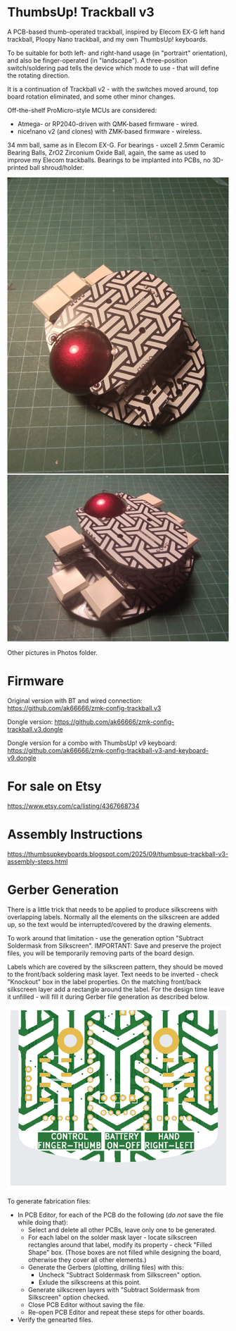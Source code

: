 # ThumbsUp! Trackball v3

A PCB-based thumb-operated trackball, inspired by Elecom EX-G left hand trackball, Ploopy Nano trackball, and my own ThumbsUp! keyboards.

To be suitable for both left- and right-hand usage (in "portrairt" orientation), and also be finger-operated (in "landscape").
A three-position switch/soldering pad tells the device which mode to use - that will define the rotating direction.

It is a continuation of Trackball v2 - with the switches moved around, top board rotation eliminated, and some other minor changes.
 
Off-the-shelf ProMicro-style MCUs are considered: 
- Atmega- or RP2040-driven with QMK-based firmware - wired.
- nice!nano v2 (and clones) with ZMK-based firmware - wireless.

34 mm ball, same as in Elecom EX-G.
For bearings - uxcell 2.5mm Ceramic Bearing Balls, ZrO2 Zirconium Oxide Ball, again, the same as used to improve my Elecom trackballs.
Bearings to be implanted into PCBs, no 3D-printed ball shroud/holder.

![Photos](https://github.com/ak66666/ThumbsUp-Trackball-v3/blob/main/Photos/IMG_20250910_185422380.jpg)
![Photos](https://github.com/ak66666/ThumbsUp-Trackball-v3/blob/main/Photos/IMG_20250910_185543823.jpg)

Other pictures in Photos folder.

# Firmware

Original version with BT and wired connection:
https://github.com/ak66666/zmk-config-trackball.v3        

Dongle version:
https://github.com/ak66666/zmk-config-trackball.v3.dongle

Dongle version for a combo with ThumbsUp! v9 keyboard:
https://github.com/ak66666/zmk-config-trackball-v3-and-keyboard-v9.dongle


# For sale on Etsy
 
https://www.etsy.com/ca/listing/4367668734

# Assembly Instructions

https://thumbsupkeyboards.blogspot.com/2025/09/thumbsup-trackball-v3-assembly-steps.html



# Gerber Generation

There is a little trick that needs to be applied to produce silkscreens with overlapping labels.
Normally all the elements on the silkscreen are added up, so the text would be interrupted/covered by the drawing elements.

To work around that limitation - use the generation option "Subtract Soldermask from Silkscreen".
IMPORTANT: Save and preserve the project files, you will be temporarily removing parts of the board design.

Labels which are covered by the silkscreen pattern, they should be moved to the front/back soldering mask layer.
Text needs to be inverted - check "Knockout" box in the label properties.
On the matching front/back silkscreen layer add a rectangle around the label. 
For the design time leave it unfilled - will fill it during Gerber file generation as described below.

![Photos](https://github.com/ak66666/ThumbsUp-Trackball-v3/blob/main/Photos/Silkscreen_Pattern_and_Label_Combination.png)


To generate fabrication files:
- In PCB Editor, for each of the PCB do the following (_do not_ save the file while doing that):
	- Select and delete all other PCBs, leave only one to be generated.
	- For each label on the solder mask layer - locate silkscreen rectangles around that label, modify its property - check "Filled Shape" box.
	  (Those boxes are not filled while designing the board, otherwise they cover all other elements.)
	- Generate the Gerbers (plotting, drilling files) with this:
		- Uncheck  "Subtract Soldermask from Silkscreen" option.
		- Exlude the silkscreens at this point.
	- Generate silkscreen layers with  "Subtract Soldermask from Silkscreen" option checked.
	- Close PCB Editor without saving the file.
	- Re-open PCB Editor and repeat these steps for other boards.
- Verify the genearted files.

